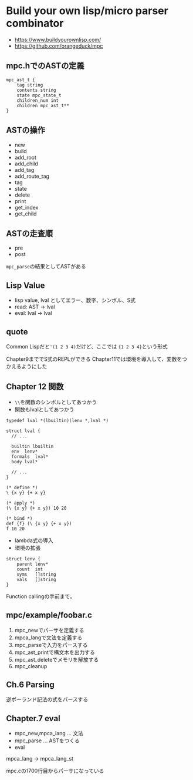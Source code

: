 # Build your own lisp/micro parser combinator

* https://www.buildyourownlisp.com/
* https://github.com/orangeduck/mpc

## mpc.hでのASTの定義

```
mpc_ast_t {
    tag string
    contents string
    state mpc_state_t
    children_num int
    children mpc_ast_t**
}
```

## ASTの操作

* new
* build
* add_root
* add_child
* add_tag
* add_route_tag
* tag
* state
* delete
* print
* get_index
* get_child

## ASTの走査順

* pre
* post

`mpc_parse`の結果としてASTがある

## Lisp Value

* lisp value, lval としてエラー、数字、シンボル、S式
* read: AST -> lval
* eval: lval -> lval

## quote

Common Lispだと`'(1 2 3 4)`だけど、ここでは
`{1 2 3 4}`という形式

Chapter9まででS式のREPLができる
Chapter11では環境を導入して、変数をつかえるようにした

## Chapter 12 関数

* `\\`を関数のシンボルとしてあつかう
* 関数もlvalとしてあつかう

```
typedef lval *(lbuiltin)(lenv *,lval *)

struct lval {
  // ...
  
  builtin lbuiltin
  env  lenv*
  formals  lval*
  body lval*
  
  // ...
}
```

```
(* define *)
\ {x y} {+ x y}

(* apply *)
(\ {x y} {+ x y}) 10 20

(* bind *)
def {f} (\ {x y} {+ x y})
f 10 20
```

* lambda式の導入
* 環境の拡張

```
struct lenv {
    parent lenv*
    count  int
    syms   []string
    vals   []string
}
```

Function callingの手前まで。

## mpc/example/foobar.c

1. mpc_newでパーサを定義する
1. mpca_langで文法を定義する
1. mpc_parseで入力をパースする
1. mpc_ast_printで構文木を出力する
1. mpc_ast_deleteでメモリを解放する
1. mpc_cleanup


## Ch.6 Parsing

逆ポーランド記法の式をパースする

## Chapter.7 eval

* mpc_new,mpca_lang ... 文法
* mpc_parse ... ASTをつくる
* eval

mpca_lang -> mpca_lang_st 

mpc.cの1700行目からパーサになっている
